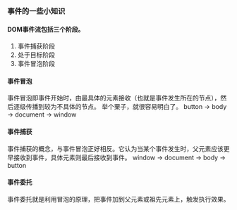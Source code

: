
### 事件的一些小知识

#### DOM事件流包括三个阶段。

1. 事件捕获阶段
2. 处于目标阶段
3. 事件冒泡阶段

#### 事件冒泡

事件冒泡即事件开始时，由最具体的元素接收（也就是事件发生所在的节点），然后逐级传播到较为不具体的节点。
举个栗子，就很容易明白了。
button  ->  body  -> document -> window

#### 事件捕获
事件捕获的概念，与事件冒泡正好相反。它认为当某个事件发生时，父元素应该更早接收到事件，具体元素则最后接收到事件。
window  ->  document  -> body -> button

#### 事件委托
事件委托就是利用冒泡的原理，把事件加到父元素或祖先元素上，触发执行效果。